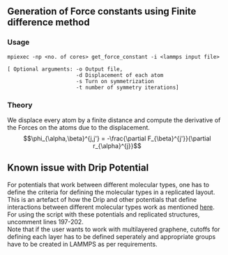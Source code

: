 ## Generation of Force constants using Finite difference method

    
###  Usage
   
    mpiexec -np <no. of cores> get_force_constant -i <lammps input file>   
        
    [ Optional arguments: -o Output file, 
                          -d Displacement of each atom 
                          -s Turn on symmetrization 
                          -t number of symmetry iterations]  
    
###  Theory  

We displace every atom by a finite distance and compute the derivative of the Forces on the atoms due to the displacement. $$\phi_{\alpha,\beta}^{j,j'} = -\frac{\partial F_{\beta}^{j'}}{\partial r_{\alpha}^{j}}$$


## Known issue with Drip Potential

For potentials that work between different molecular types, one has to define the criteria for defining the molecular types in a replicated layout. This is an artefact of how the Drip and other potentials that define interactions between different molecular types work as mentioned [here](https://github.com/lammps/lammps/issues/3047).  
For using the script with these potentials and replicated structures, uncomment lines 197-202.  
Note that if the user wants to work with multilayered graphene, cutoffs for defining each layer has to be defined seperately and appropriate groups have to be created in LAMMPS as per requirements.  
